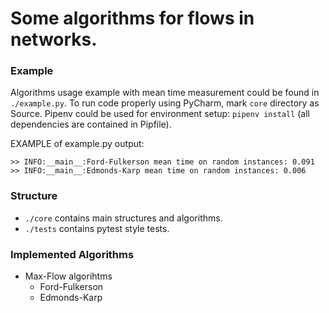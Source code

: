 # Some algorithms for flows in networks.

### Example
Algorithms usage example with mean time measurement could be found in `./example.py`. 
To run code properly using PyCharm, mark `core` directory as Source.
Pipenv could be used for environment setup: `pipenv install` (all dependencies are contained in Pipfile).

EXAMPLE of example.py output:
```
>> INFO:__main__:Ford-Fulkerson mean time on random instances: 0.091
>> INFO:__main__:Edmonds-Karp mean time on random instances: 0.006
```

### Structure
- `./core` contains main structures and algorithms.
- `./tests` contains pytest style tests.

### Implemented Algorithms
- Max-Flow algorihtms
  - Ford-Fulkerson
  - Edmonds-Karp